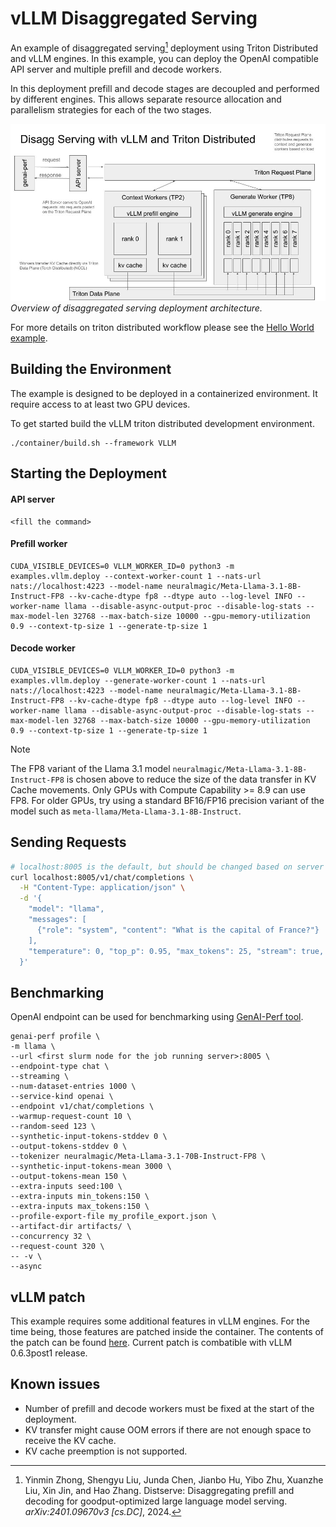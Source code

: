 <!--
SPDX-FileCopyrightText: Copyright (c) 2024-2025 NVIDIA CORPORATION & AFFILIATES. All rights reserved.
SPDX-License-Identifier: Apache-2.0

Licensed under the Apache License, Version 2.0 (the "License");
you may not use this file except in compliance with the License.
You may obtain a copy of the License at

http://www.apache.org/licenses/LICENSE-2.0

Unless required by applicable law or agreed to in writing, software
distributed under the License is distributed on an "AS IS" BASIS,
WITHOUT WARRANTIES OR CONDITIONS OF ANY KIND, either express or implied.
See the License for the specific language governing permissions and
limitations under the License.
-->

# vLLM Disaggregated Serving

An example of disaggregated serving[^1] deployment using Triton Distributed and vLLM engines. In this example, you can deploy the OpenAI compatible API server and multiple prefill and decode workers.

In this deployment prefill and decode stages are decoupled and performed by different engines. This allows separate resource allocation and parallelism strategies for each of the two stages.

![](assets/vllm_disagg_architecture_overview.jpg)
*Overview of disaggregated serving deployment architecture.*

For more details on triton distributed workflow please see the [Hello World example](../../hello_world/).

## Building the Environment

The example is designed to be deployed in a containerized
environment. It require access to at least two GPU devices.

To get started build the vLLM triton distributed development
environment.

```
./container/build.sh --framework VLLM
```

## Starting the Deployment

#### API server

```
<fill the command>
```

#### Prefill worker

```
CUDA_VISIBLE_DEVICES=0 VLLM_WORKER_ID=0 python3 -m examples.vllm.deploy --context-worker-count 1 --nats-url nats://localhost:4223 --model-name neuralmagic/Meta-Llama-3.1-8B-Instruct-FP8 --kv-cache-dtype fp8 --dtype auto --log-level INFO --worker-name llama --disable-async-output-proc --disable-log-stats --max-model-len 32768 --max-batch-size 10000 --gpu-memory-utilization 0.9 --context-tp-size 1 --generate-tp-size 1
```

#### Decode worker

```
CUDA_VISIBLE_DEVICES=0 VLLM_WORKER_ID=0 python3 -m examples.vllm.deploy --generate-worker-count 1 --nats-url nats://localhost:4223 --model-name neuralmagic/Meta-Llama-3.1-8B-Instruct-FP8 --kv-cache-dtype fp8 --dtype auto --log-level INFO --worker-name llama --disable-async-output-proc --disable-log-stats --max-model-len 32768 --max-batch-size 10000 --gpu-memory-utilization 0.9 --context-tp-size 1 --generate-tp-size 1
```

> [!NOTE]
> The FP8 variant of the Llama 3.1 model `neuralmagic/Meta-Llama-3.1-8B-Instruct-FP8`
> is chosen above to reduce the size of the data transfer in KV Cache movements.
> Only GPUs with Compute Capability >= 8.9 can use FP8. For older GPUs, try
> using a standard BF16/FP16 precision variant of the model such as
> `meta-llama/Meta-Llama-3.1-8B-Instruct`.

## Sending Requests

```bash
# localhost:8005 is the default, but should be changed based on server deployment args.
curl localhost:8005/v1/chat/completions \
  -H "Content-Type: application/json" \
  -d '{
    "model": "llama",
    "messages": [
      {"role": "system", "content": "What is the capital of France?"}
    ],
    "temperature": 0, "top_p": 0.95, "max_tokens": 25, "stream": true, "n": 1, "frequency_penalty": 0.0, "stop": []
  }'
```

## Benchmarking

OpenAI endpoint can be used for benchmarking using [GenAI-Perf tool](https://github.com/triton-inference-server/perf_analyzer/blob/main/genai-perf/README.md).

```
genai-perf profile \
-m llama \
--url <first slurm node for the job running server>:8005 \
--endpoint-type chat \
--streaming \
--num-dataset-entries 1000 \
--service-kind openai \
--endpoint v1/chat/completions \
--warmup-request-count 10 \
--random-seed 123 \
--synthetic-input-tokens-stddev 0 \
--output-tokens-stddev 0 \
--tokenizer neuralmagic/Meta-Llama-3.1-70B-Instruct-FP8 \
--synthetic-input-tokens-mean 3000 \
--output-tokens-mean 150 \
--extra-inputs seed:100 \
--extra-inputs min_tokens:150 \
--extra-inputs max_tokens:150 \
--profile-export-file my_profile_export.json \
--artifact-dir artifacts/ \
--concurrency 32 \
--request-count 320 \
-- -v \
--async
```

## vLLM patch

This example requires some additional features in vLLM engines. For the time being, those features are patched inside the container. The contents of the patch can be found [here](../../../container/deps/vllm/). Current patch is combatible with vLLM 0.6.3post1 release.

## Known issues

- Number of prefill and decode workers must be fixed at the start of the deployment.
- KV transfer might cause OOM errors if there are not enough space to receive the KV cache.
- KV cache preemption is not supported.

[^1]: Yinmin Zhong, Shengyu Liu, Junda Chen, Jianbo Hu, Yibo Zhu, Xuanzhe Liu, Xin Jin, and Hao
Zhang. Distserve: Disaggregating prefill and decoding for goodput-optimized large language
model serving. *arXiv:2401.09670v3 [cs.DC]*, 2024.